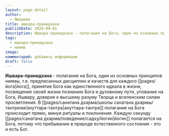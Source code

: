 ```yaml
---
layout: page-detail
author:
  - Яшодеви
title: ишвара-пранидхана
publishDate: 2024-09-01
description: Ишвара-пранидхана - полагание на Бога, один из основных принципов ниямы, т.е. предписанных дисциплин и качеств для каждого йога. Принятие Бога как единственного идеала в жизни, посвящение своей жизни познанию Бога и духовному пути, упование на Бога, Ишвару, доверие к высшему разуму Творца и вселенским силам просветления.
tags:
  - ишвара-принидхана
  - нияма
image: 
комментарий: добавить информацию
draft: false
---
```

**Ишвара-пранидхана** - полагание на Бога, один из основных принципов ниямы, т.е. предписанных дисциплин и качеств для каждого [[pages/йога|йога]], принятие Бога как единственного идеала в жизни, посвящение своей жизни познанию Бога и духовному пути, упование на Бога, Ишвару, доверие к высшему разуму Творца и вселенским силам просветления.
В [[pages/санатана дхарма/школы санатана дхармы/тантризм/ануттара-тантра|ануттара-тантре]] полагание на Бога происходит прямо, минуя ритуалы и поклонения. Каждую секунду [[pages/санатана дхарма/поведение/садху/йогин|йогин]] полагается на Бога, потому что пребывание в природе естественного состояния - это и есть Бог.

